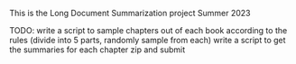 This is the Long Document Summarization project
Summer 2023


TODO: write a script to sample chapters out of each book according to the rules (divide into 5 parts, randomly sample from each)
write a script to get the summaries for each chapter
zip and submit